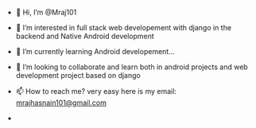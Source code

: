 - 👋 Hi, I’m @Mraj101
- 👀 I’m interested in full stack web developement with django in the backend and Native Android development
- 🌱 I’m currently learning Android developement...
- 💞️ I’m looking to collaborate and learn both in android projects and web development project based on django
- 📫 How to reach me? very easy here is my email: mrajhasnain101@gmail.com 

- 

<!---
Mraj101/Mraj101 is a ✨ special ✨ repository because its `README.md` (this file) appears on your GitHub profile.
You can click the Preview link to take a look at your changes.
--->
